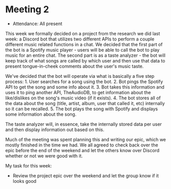 # Meeting 2

- Attendance: All present

This week we formally decided on a project from the research we did last week: a Discord bot that utilizes two different APIs to perform a couple different music related functions in a chat. We decided that the first part of the bot is a Spotify music player - users will be able to call the bot to play music for an entire chat. The second part is as a taste analyzer - the bot will keep track of what songs are called by which user and then use that data to present tongue-in-cheek comments about the user's music taste.

We've decided that the bot will operate via what is basically a five step process: 1. User searches for a song using the bot. 2. Bot pings the Spotify API to get the song and some info about it. 3. Bot takes this information and uses it to ping another API, TheAudioDB, to get information about the like/dislikes on the song's music video (if it exists). 4. The bot stores all of the data about the song (title, artist, album, user that called it, etc) internally so it can be recalled. 5. The bot plays the song with Spotify and displays some information about the song. 

The taste analyzer will, in essence, take the internally stored data per user and then display information out based on this.

Much of the meeting was spent planning this and writing our epic, which we mostly finished in the time we had. We all agreed to check back over the epic before the end of the weekend and let the others know over Discord whether or not we were good with it.

My task for this week:

- Review the project epic over the weekend and let the group know if it looks good
